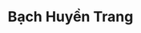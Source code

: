 ---
layout: album_gallery
resource: instagram
title: "Bạch Huyền Trang"
description: "Instagram albums of Bạch Huyền Trang</br>. Username: bachhuyentrang25"
active: gallery
images:
- image_path: /bachhuyentrang25/0/20220626_183540_290830676_136830528713999_5889494496315116755_n.jpg
  gallery-folder: /gallery/bachhuyentrang25/0/
  gallery-name: 0
  gallery-date: March 2025
- image_path: /bachhuyentrang25/1/20210404_192354_168941930_1682491905292021_1949068389158901660_n.jpg
  gallery-folder: /gallery/bachhuyentrang25/1/
  gallery-name: 1
  gallery-date: March 2025
- image_path: /bachhuyentrang25/2/20210929_192612_243109745_215972243859734_6196282874548873777_n.jpg
  gallery-folder: /gallery/bachhuyentrang25/2/
  gallery-name: 2
  gallery-date: March 2025
- image_path: /bachhuyentrang25/3/20250108_194839_473036339_1928220671044403_3590543867439609516_n.jpg
  gallery-folder: /gallery/bachhuyentrang25/3/
  gallery-name: 3
  gallery-date: March 2025
- image_path: /bachhuyentrang25/5/20220831_180653_302182795_2397374820410201_879086755592261869_n.jpg
  gallery-folder: /gallery/bachhuyentrang25/5/
  gallery-name: 5
  gallery-date: March 2025
---